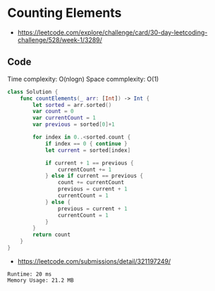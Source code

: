 # Counting Elements

- <https://leetcode.com/explore/challenge/card/30-day-leetcoding-challenge/528/week-1/3289/>

## Code

Time complexity: O(nlogn)
Space commplexity: O(1)

``` swift
class Solution {
    func countElements(_ arr: [Int]) -> Int {
        let sorted = arr.sorted()
        var count = 0
        var currentCount = 1
        var previous = sorted[0]+1

        for index in 0..<sorted.count {
            if index == 0 { continue }
            let current = sorted[index]

            if current + 1 == previous {
                currentCount += 1
            } else if current == previous {
                count += currentCount
                previous = current + 1
                currentCount = 1
            } else {
                previous = current + 1
                currentCount = 1
            }
        }
        return count
    }
}
```

- <https://leetcode.com/submissions/detail/321197249/>

``` text
Runtime: 20 ms
Memory Usage: 21.2 MB
```
